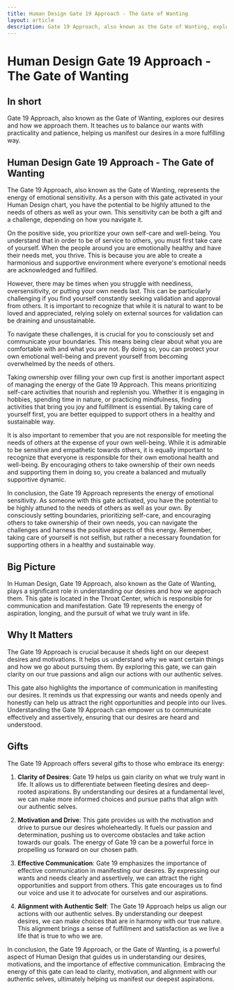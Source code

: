 ```yaml
---
title: Human Design Gate 19 Approach - The Gate of Wanting
layout: article
description: Gate 19 Approach, also known as the Gate of Wanting, explores our desires and how we approach them. It teaches us to balance our wants with practicality and patience, helping us manifest our desires in a more fulfilling way.
---
```

# Human Design Gate 19 Approach - The Gate of Wanting
## In short
 Gate 19 Approach, also known as the Gate of Wanting, explores our desires and how we approach them. It teaches us to balance our wants with practicality and patience, helping us manifest our desires in a more fulfilling way.

## Human Design Gate 19 Approach - The Gate of Wanting
The Gate 19 Approach, also known as the Gate of Wanting, represents the energy of emotional sensitivity. As a person with this gate activated in your Human Design chart, you have the potential to be highly attuned to the needs of others as well as your own. This sensitivity can be both a gift and a challenge, depending on how you navigate it.

On the positive side, you prioritize your own self-care and well-being. You understand that in order to be of service to others, you must first take care of yourself. When the people around you are emotionally healthy and have their needs met, you thrive. This is because you are able to create a harmonious and supportive environment where everyone's emotional needs are acknowledged and fulfilled.

However, there may be times when you struggle with neediness, oversensitivity, or putting your own needs last. This can be particularly challenging if you find yourself constantly seeking validation and approval from others. It is important to recognize that while it is natural to want to be loved and appreciated, relying solely on external sources for validation can be draining and unsustainable.

To navigate these challenges, it is crucial for you to consciously set and communicate your boundaries. This means being clear about what you are comfortable with and what you are not. By doing so, you can protect your own emotional well-being and prevent yourself from becoming overwhelmed by the needs of others.

Taking ownership over filling your own cup first is another important aspect of managing the energy of the Gate 19 Approach. This means prioritizing self-care activities that nourish and replenish you. Whether it is engaging in hobbies, spending time in nature, or practicing mindfulness, finding activities that bring you joy and fulfillment is essential. By taking care of yourself first, you are better equipped to support others in a healthy and sustainable way.

It is also important to remember that you are not responsible for meeting the needs of others at the expense of your own well-being. While it is admirable to be sensitive and empathetic towards others, it is equally important to recognize that everyone is responsible for their own emotional health and well-being. By encouraging others to take ownership of their own needs and supporting them in doing so, you create a balanced and mutually supportive dynamic.

In conclusion, the Gate 19 Approach represents the energy of emotional sensitivity. As someone with this gate activated, you have the potential to be highly attuned to the needs of others as well as your own. By consciously setting boundaries, prioritizing self-care, and encouraging others to take ownership of their own needs, you can navigate the challenges and harness the positive aspects of this energy. Remember, taking care of yourself is not selfish, but rather a necessary foundation for supporting others in a healthy and sustainable way.
## Big Picture

In Human Design, Gate 19 Approach, also known as the Gate of Wanting, plays a significant role in understanding our desires and how we approach them. This gate is located in the Throat Center, which is responsible for communication and manifestation. Gate 19 represents the energy of aspiration, longing, and the pursuit of what we truly want in life.

## Why It Matters

The Gate 19 Approach is crucial because it sheds light on our deepest desires and motivations. It helps us understand why we want certain things and how we go about pursuing them. By exploring this gate, we can gain clarity on our true passions and align our actions with our authentic selves.

This gate also highlights the importance of communication in manifesting our desires. It reminds us that expressing our wants and needs openly and honestly can help us attract the right opportunities and people into our lives. Understanding the Gate 19 Approach can empower us to communicate effectively and assertively, ensuring that our desires are heard and understood.

## Gifts

The Gate 19 Approach offers several gifts to those who embrace its energy:

1. **Clarity of Desires**: Gate 19 helps us gain clarity on what we truly want in life. It allows us to differentiate between fleeting desires and deep-rooted aspirations. By understanding our desires at a fundamental level, we can make more informed choices and pursue paths that align with our authentic selves.

2. **Motivation and Drive**: This gate provides us with the motivation and drive to pursue our desires wholeheartedly. It fuels our passion and determination, pushing us to overcome obstacles and take action towards our goals. The energy of Gate 19 can be a powerful force in propelling us forward on our chosen path.

3. **Effective Communication**: Gate 19 emphasizes the importance of effective communication in manifesting our desires. By expressing our wants and needs clearly and assertively, we can attract the right opportunities and support from others. This gate encourages us to find our voice and use it to advocate for ourselves and our aspirations.

4. **Alignment with Authentic Self**: The Gate 19 Approach helps us align our actions with our authentic selves. By understanding our deepest desires, we can make choices that are in harmony with our true nature. This alignment brings a sense of fulfillment and satisfaction as we live a life that is true to who we are.

In conclusion, the Gate 19 Approach, or the Gate of Wanting, is a powerful aspect of Human Design that guides us in understanding our desires, motivations, and the importance of effective communication. Embracing the energy of this gate can lead to clarity, motivation, and alignment with our authentic selves, ultimately helping us manifest our deepest aspirations.